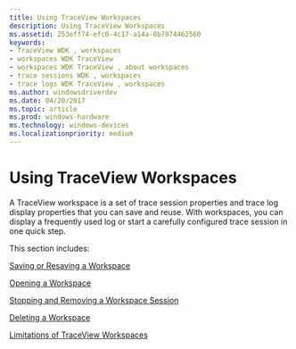 ```yaml
---
title: Using TraceView Workspaces
description: Using TraceView Workspaces
ms.assetid: 253eff74-efc0-4c17-a14a-0b7974462560
keywords:
- TraceView WDK , workspaces
- workspaces WDK TraceView
- workspaces WDK TraceView , about workspaces
- trace sessions WDK , workspaces
- trace logs WDK TraceView , workspaces
ms.author: windowsdriverdev
ms.date: 04/20/2017
ms.topic: article
ms.prod: windows-hardware
ms.technology: windows-devices
ms.localizationpriority: medium
---
```


# Using TraceView Workspaces

A TraceView workspace is a set of trace session properties and trace log display properties that you can save and reuse. With workspaces, you can display a frequently used log or start a carefully configured trace session in one quick step.

This section includes:

[Saving or Resaving a Workspace](saving-or-resaving-a-workspace.md)

[Opening a Workspace](opening-a-workspace.md)

[Stopping and Removing a Workspace Session](stopping-and-removing-a-workspace-session.md)

[Deleting a Workspace](deleting-a-workspace.md)

[Limitations of TraceView Workspaces](limitations-of-traceview-workspaces.md)

